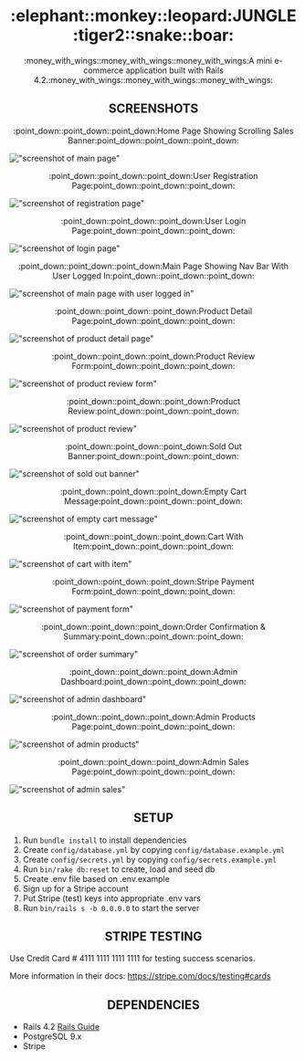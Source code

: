 <h1 align="center"> :elephant::monkey::leopard:JUNGLE:tiger2::snake::boar:</h1>

<p align="center">:money_with_wings::money_with_wings::money_with_wings:A mini e-commerce application built with Rails 4.2.:money_with_wings::money_with_wings::money_with_wings:</p>

<h2 align="center"> SCREENSHOTS</h2>
<p align="center">:point_down::point_down::point_down:Home Page Showing Scrolling Sales Banner:point_down::point_down::point_down:</p>

!["screenshot of main page"](https://raw.githubusercontent.com/rbbenett/jungle-rails/4a36e3cc223704dd6a85863ace6ffeb9f618802b/public/screenshots/Product_Index.png)

<p align="center">:point_down::point_down::point_down:User Registration Page:point_down::point_down::point_down:</p>

!["screenshot of registration page"](https://raw.githubusercontent.com/rbbenett/jungle-rails/4a36e3cc223704dd6a85863ace6ffeb9f618802b/public/screenshots/Registration_Form.png)

<p align="center">:point_down::point_down::point_down:User Login Page:point_down::point_down::point_down:</p>

!["screenshot of login page"](https://raw.githubusercontent.com/rbbenett/jungle-rails/4a36e3cc223704dd6a85863ace6ffeb9f618802b/public/screenshots/Login_Form.png)

<p align="center">:point_down::point_down::point_down:Main Page Showing Nav Bar With User Logged In:point_down::point_down::point_down:</p>

!["screenshot of main page with user logged in"](https://raw.githubusercontent.com/rbbenett/jungle-rails/4a36e3cc223704dd6a85863ace6ffeb9f618802b/public/screenshots/Nav_Bar_With_User.png)

<p align="center">:point_down::point_down::point_down:Product Detail Page:point_down::point_down::point_down:</p>

!["screenshot of product detail page"](https://raw.githubusercontent.com/rbbenett/jungle-rails/4a36e3cc223704dd6a85863ace6ffeb9f618802b/public/screenshots/Product_Detail.png)

<p align="center">:point_down::point_down::point_down:Product Review Form:point_down::point_down::point_down:</p>

!["screenshot of product review form"](https://raw.githubusercontent.com/rbbenett/jungle-rails/4a36e3cc223704dd6a85863ace6ffeb9f618802b/public/screenshots/Product_Review_Form.png)

<p align="center">:point_down::point_down::point_down:Product Review:point_down::point_down::point_down:</p>

!["screenshot of product review"](https://raw.githubusercontent.com/rbbenett/jungle-rails/4a36e3cc223704dd6a85863ace6ffeb9f618802b/public/screenshots/Product_Review.png)

<p align="center">:point_down::point_down::point_down:Sold Out Banner:point_down::point_down::point_down:</p>

!["screenshot of sold out banner"](https://raw.githubusercontent.com/rbbenett/jungle-rails/4a36e3cc223704dd6a85863ace6ffeb9f618802b/public/screenshots/Sold_Out_Item.png)

<p align="center">:point_down::point_down::point_down:Empty Cart Message:point_down::point_down::point_down:</p>

!["screenshot of empty cart message"](https://raw.githubusercontent.com/rbbenett/jungle-rails/4a36e3cc223704dd6a85863ace6ffeb9f618802b/public/screenshots/Empty_Cart.png)

<p align="center">:point_down::point_down::point_down:Cart With Item:point_down::point_down::point_down:</p>

!["screenshot of cart with item"](https://raw.githubusercontent.com/rbbenett/jungle-rails/4a36e3cc223704dd6a85863ace6ffeb9f618802b/public/screenshots/Cart_With_Item.png)

<p align="center">:point_down::point_down::point_down:Stripe Payment Form:point_down::point_down::point_down:</p>

!["screenshot of payment form"](https://raw.githubusercontent.com/rbbenett/jungle-rails/4a36e3cc223704dd6a85863ace6ffeb9f618802b/public/screenshots/Payment_Form.png)

<p align="center">:point_down::point_down::point_down:Order Confirmation & Summary:point_down::point_down::point_down:</p>

!["screenshot of order summary"](https://raw.githubusercontent.com/rbbenett/jungle-rails/4a36e3cc223704dd6a85863ace6ffeb9f618802b/public/screenshots/Order_Summary.png)

<p align="center">:point_down::point_down::point_down:Admin Dashboard:point_down::point_down::point_down:</p>

!["screenshot of admin dashboard"](https://raw.githubusercontent.com/rbbenett/jungle-rails/4a36e3cc223704dd6a85863ace6ffeb9f618802b/public/screenshots/Admin_Dashboard.png)

<p align="center">:point_down::point_down::point_down:Admin Products Page:point_down::point_down::point_down:</p>

!["screenshot of admin products"](https://raw.githubusercontent.com/rbbenett/jungle-rails/4a36e3cc223704dd6a85863ace6ffeb9f618802b/public/screenshots/Admin_Products.png)

<p align="center">:point_down::point_down::point_down:Admin Sales Page:point_down::point_down::point_down:</p>

!["screenshot of admin sales"](https://raw.githubusercontent.com/rbbenett/jungle-rails/4a36e3cc223704dd6a85863ace6ffeb9f618802b/public/screenshots/Admin_Sales.png)



<h2 align="center">SETUP</h2>

1. Run `bundle install` to install dependencies
2. Create `config/database.yml` by copying `config/database.example.yml`
3. Create `config/secrets.yml` by copying `config/secrets.example.yml`
4. Run `bin/rake db:reset` to create, load and seed db
5. Create .env file based on .env.example
6. Sign up for a Stripe account
7. Put Stripe (test) keys into appropriate .env vars
8. Run `bin/rails s -b 0.0.0.0` to start the server

<h2 align="center">STRIPE TESTING</h2>

Use Credit Card # 4111 1111 1111 1111 for testing success scenarios.

More information in their docs: <https://stripe.com/docs/testing#cards>

<h2 align="center">DEPENDENCIES</h2>

* Rails 4.2 [Rails Guide](http://guides.rubyonrails.org/v4.2/)
* PostgreSQL 9.x
* Stripe
